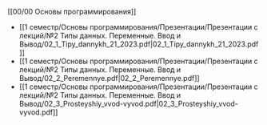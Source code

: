 [[00/00 Основы программирования]]

- [[1 семестр/Основы программирования/Презентации/Презентации с лекций/№2 Типы данных. Переменные. Ввод и Вывод/02_1_Tipy_dannykh_21_2023.pdf|02_1_Tipy_dannykh_21_2023.pdf]]
- [[1 семестр/Основы программирования/Презентации/Презентации с лекций/№2 Типы данных. Переменные. Ввод и Вывод/02_2_Peremennye.pdf|02_2_Peremennye.pdf]]
- [[1 семестр/Основы программирования/Презентации/Презентации с лекций/№2 Типы данных. Переменные. Ввод и Вывод/02_3_Prosteyshiy_vvod-vyvod.pdf|02_3_Prosteyshiy_vvod-vyvod.pdf]]